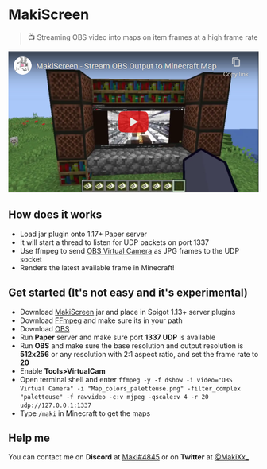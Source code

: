 # MakiScreen
> 📺 Streaming OBS video into maps on item frames at a high frame rate

[![](youtube-embed.png)](https://youtu.be/IvEZr8z5eu4)

## How does it works

- Load jar plugin onto 1.17+ Paper server
- It will start a thread to listen for UDP packets on port 1337
- Use ffmpeg to send [OBS Virtual Camera](https://www.youtube.com/watch?v=bfrknjDzukI) as JPG frames to the UDP socket
- Renders the latest available frame in Minecraft! 

## Get started (It's not easy and it's experimental)

- Download [MakiScreen](https://github.com/makitsune/MakiScreen/releases/tag/1.0) jar and place in Spigot 1.13+ server plugins
- Download [FFmpeg](http://ffmpeg.org/download.html) and make sure its in your path
- Download [OBS](https://obsproject.com)
- Run **Paper** server and make sure port **1337 UDP** is available
- Run **OBS** and make sure the base resolution and output resolution is **512x256** or any resolution with 2:1 aspect ratio, and set the frame rate to **20**
- Enable **Tools>VirtualCam**
- Open terminal shell and enter `ffmpeg -y -f dshow -i video="OBS Virtual Camera" -i "Map_colors_paletteuse.png" -filter_complex "paletteuse" -f rawvideo -c:v mjpeg -qscale:v 4 -r 20 udp://127.0.0.1:1337`
- Type `/maki` in Minecraft to get the maps

## Help me

You can contact me on **Discord** at [Maki#4845](https://maki.cat/discord) or on **Twitter** at [@MakiXx_](https://twitter.com/MakiXx_)

